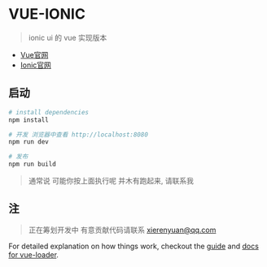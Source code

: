# VUE-IONIC

> ionic ui 的 vue 实现版本
- [Vue官网](http://vuejs.org/)  
- [Ionic官网](http://ionicframework.com/)    

## 启动     

``` bash
# install dependencies
npm install

# 开发 浏览器中查看 http://localhost:8080
npm run dev

# 发布
npm run build

```
> 通常说 可能你按上面执行呢 并木有跑起来, 请联系我 

## 注 
> 正在筹划开发中 有意贡献代码请联系 xierenyuan@qq.com


For detailed explanation on how things work, checkout the [guide](http://vuejs-templates.github.io/webpack/) and [docs for vue-loader](http://vuejs.github.io/vue-loader).
